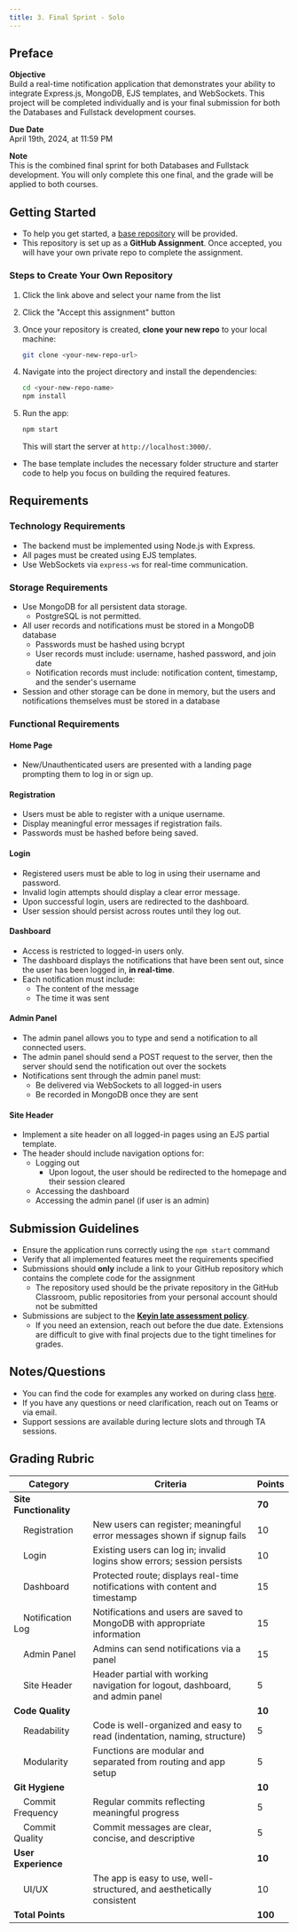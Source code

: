 ```yaml
---
title: 3. Final Sprint - Solo
---
```


## Preface
**Objective**  
Build a real-time notification application that demonstrates your ability to integrate Express.js, MongoDB, EJS templates, and WebSockets. This project will be completed individually and is your final submission for both the Databases and Fullstack development courses.

**Due Date**  
April 19th, 2024, at 11:59 PM

**Note**  
This is the combined final sprint for both Databases and Fullstack development. You will only complete this one final, and the grade will be applied to both courses.

## Getting Started
- To help you get started, a [base repository](https://classroom.github.com/a/6w1kflNr) will be provided.
- This repository is set up as a **GitHub Assignment**. Once accepted, you will have your own private repo to complete the assignment.

### Steps to Create Your Own Repository
1. Click the link above and select your name from the list
1. Click the "Accept this assignment" button
1. Once your repository is created, **clone your new repo** to your local machine:  
    ```bash
    git clone <your-new-repo-url>
    ```
1. Navigate into the project directory and install the dependencies:
    ```bash
    cd <your-new-repo-name>
    npm install
    ```
1. Run the app:
    ```bash
    npm start
    ```

    This will start the server at `http://localhost:3000/`.

- The base template includes the necessary folder structure and starter code to help you focus on building the required features.

## Requirements

### Technology Requirements
- The backend must be implemented using Node.js with Express.
- All pages must be created using EJS templates.
- Use WebSockets via `express-ws` for real-time communication.

### Storage Requirements
- Use MongoDB for all persistent data storage.
  - PostgreSQL is not permitted.
- All user records and notifications must be stored in a MongoDB database
  - Passwords must be hashed using bcrypt
  - User records must include: username, hashed password, and join date
  - Notification records must include: notification content, timestamp, and the sender's username
- Session and other storage can be done in memory, but the users and notifications themselves must be stored in a database

### Functional Requirements

#### Home Page
- New/Unauthenticated users are presented with a landing page prompting them to log in or sign up.

#### Registration
- Users must be able to register with a unique username.
- Display meaningful error messages if registration fails.
- Passwords must be hashed before being saved.

#### Login
- Registered users must be able to log in using their username and password.
- Invalid login attempts should display a clear error message.
- Upon successful login, users are redirected to the dashboard.
- User session should persist across routes until they log out.

#### Dashboard
- Access is restricted to logged-in users only.
- The dashboard displays the notifications that have been sent out, since the user has been logged in, **in real-time**.
- Each notification must include:
  - The content of the message
  - The time it was sent

#### Admin Panel
- The admin panel allows you to type and send a notification to all connected users.
- The admin panel should send a POST request to the server, then the server should send the notification out over the sockets
- Notifications sent through the admin panel must:
  - Be delivered via WebSockets to all logged-in users
  - Be recorded in MongoDB once they are sent

#### Site Header
- Implement a site header on all logged-in pages using an EJS partial template.
- The header should include navigation options for:
  - Logging out
    - Upon logout, the user should be redirected to the homepage and their session cleared
  - Accessing the dashboard
  - Accessing the admin panel (if user is an admin)

## Submission Guidelines
- Ensure the application runs correctly using the `npm start` command
- Verify that all implemented features meet the requirements specified
- Submissions should **only** include a link to your GitHub repository which contains the complete code for the assignment
    - The repository used should be the private repository in the GitHub Classroom, public repositories from your personal account should not be submitted
- Submissions are subject to the **[Keyin late assessment policy](https://keyincollege289.sharepoint.com/:b:/s/DatabaseProgramming-SD14Jan.2025-Apr.2025/ERhPYAhTYw5LncPYJt1qjfABVmfRwDZvyAWrtZGZmzgjBA?e=vqGUKb)**.
  - If you need an extension, reach out before the due date. Extensions are difficult to give with final projects due to the tight timelines for grades.

## Notes/Questions
- You can find the code for examples any worked on during class [here](https://github.com/menglishca/keyin-code-samples).
- If you have any questions or need clarification, reach out on Teams or via email.
- Support sessions are available during lecture slots and through TA sessions.

## Grading Rubric

| Category                                 | Criteria                                                                                               | Points  |
|------------------------------------------|--------------------------------------------------------------------------------------------------------|---------|
| **Site Functionality**                   |                                                                                                        | **70**  |
| &nbsp;&nbsp;&nbsp;&nbsp;Registration     | New users can register; meaningful error messages shown if signup fails                                | 10      |
| &nbsp;&nbsp;&nbsp;&nbsp;Login            | Existing users can log in; invalid logins show errors; session persists                                | 10      |
| &nbsp;&nbsp;&nbsp;&nbsp;Dashboard        | Protected route; displays real-time notifications with content and timestamp                           | 15      |
| &nbsp;&nbsp;&nbsp;&nbsp;Notification Log | Notifications and users are saved to MongoDB with appropriate information                              | 15      |
| &nbsp;&nbsp;&nbsp;&nbsp;Admin Panel      | Admins can send notifications via a panel                                                              | 15      |
| &nbsp;&nbsp;&nbsp;&nbsp;Site Header      | Header partial with working navigation for logout, dashboard, and admin panel                          | 5       |
| **Code Quality**                         |                                                                                                        | **10**  |
| &nbsp;&nbsp;&nbsp;&nbsp;Readability      | Code is well-organized and easy to read (indentation, naming, structure)                               | 5       |
| &nbsp;&nbsp;&nbsp;&nbsp;Modularity       | Functions are modular and separated from routing and app setup                                         | 5       |
| **Git Hygiene**                          |                                                                                                        | **10**  |
| &nbsp;&nbsp;&nbsp;&nbsp;Commit Frequency | Regular commits reflecting meaningful progress                                                         | 5       |
| &nbsp;&nbsp;&nbsp;&nbsp;Commit Quality   | Commit messages are clear, concise, and descriptive                                                    | 5       |
| **User Experience**                      |                                                                                                        | **10**  |
| &nbsp;&nbsp;&nbsp;&nbsp;UI/UX            | The app is easy to use, well-structured, and aesthetically consistent                                  | 10      |
| **Total Points**                         |                                                                                                        | **100** |
